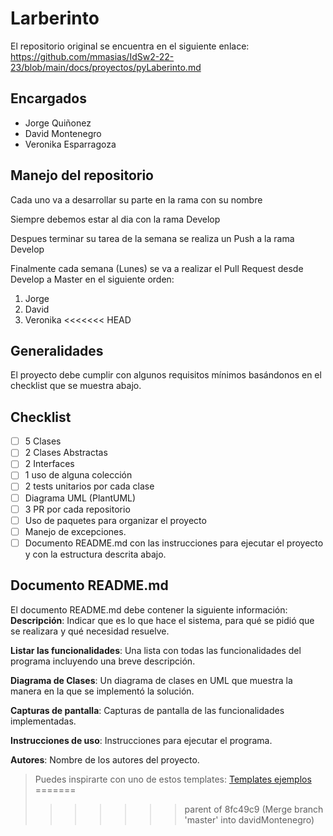 # Larberinto

El repositorio original se encuentra en el siguiente enlace: https://github.com/mmasias/IdSw2-22-23/blob/main/docs/proyectos/pyLaberinto.md

## Encargados

-   Jorge Quiñonez
-   David Montenegro
-   Veronika Esparragoza

## Manejo del repositorio

Cada uno va a desarrollar su parte en la rama con su nombre

Siempre debemos estar al dia con la rama Develop

Despues terminar su tarea de la semana se realiza un Push a la rama Develop

Finalmente cada semana (Lunes) se va a realizar el Pull Request desde Develop a Master en el siguiente orden:

1. Jorge
2. David
3. Veronika
<<<<<<< HEAD
## Generalidades

El proyecto debe cumplir con algunos requisitos mínimos basándonos en el checklist que se muestra abajo.

## Checklist

-   [ ] 5 Clases
-   [ ] 2 Clases Abstractas
-   [ ] 2 Interfaces
-   [ ] 1 uso de alguna colección
-   [ ] 2 tests unitarios por cada clase
-   [ ] Diagrama UML (PlantUML)
-   [ ] 3 PR por cada repositorio
-   [ ] Uso de paquetes para organizar el proyecto
-   [ ] Manejo de excepciones.
-   [ ] Documento README.md con las instrucciones para ejecutar el proyecto y con la estructura descrita abajo.

## Documento README.md

El documento README.md debe contener la siguiente información:
**Descripción**: Indicar que es lo que hace el sistema, para qué se pidió que se realizara y qué necesidad resuelve.

**Listar las funcionalidades**: Una lista con todas las funcionalidades del programa incluyendo una breve descripción.

**Diagrama de Clases**: Un diagrama de clases en UML que muestra la manera en la que se implementó la solución.

**Capturas de pantalla**: Capturas de pantalla de las funcionalidades implementadas.

**Instrucciones de uso**: Instrucciones para ejecutar el programa.

**Autores**: Nombre de los autores del proyecto.

> Puedes inspirarte con uno de estos templates: [Templates ejemplos](https://github.com/durgeshsamariya/awesome-github-profile-readme-templates/tree/master/templates)
=======
>>>>>>> parent of 8fc49c9 (Merge branch 'master' into davidMontenegro)
